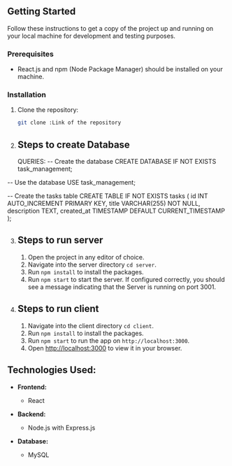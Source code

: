 
## Getting Started

Follow these instructions to get a copy of the project up and running on your local machine for development and testing purposes.

### Prerequisites

- React.js and npm (Node Package Manager) should be installed on your machine.

### Installation

1. Clone the repository:

   ```bash
   git clone :Link of the repository 
   ```
2. ## Steps to create Database
   QUERIES:
   -- Create the database
CREATE DATABASE IF NOT EXISTS task_management;

-- Use the database
USE task_management;

-- Create the tasks table
CREATE TABLE IF NOT EXISTS tasks (
    id INT AUTO_INCREMENT PRIMARY KEY,
    title VARCHAR(255) NOT NULL,
    description TEXT,
    created_at TIMESTAMP DEFAULT CURRENT_TIMESTAMP
);

   

3. ## Steps to run server

   1. Open the project in any editor of choice.
   2. Navigate into the server directory `cd server`.
   3. Run  `npm install` to install the packages.
   4. Run `npm start` to start the server.
   If configured correctly, you should see a message indicating that the Server is running on port 3001.

4. ## Steps to run client

   1. Navigate into the client directory `cd client`.
   2. Run `npm install` to install the packages.
   3. Run `npm start` to run the app on `http://localhost:3000`.
   4. Open [http://localhost:3000](http://localhost:3000) to view it in your browser.



## **Technologies Used:**
- **Frontend:**
    - React 


- **Backend:**
    - Node.js with Express.js
    
- **Database:**
    - MySQL

